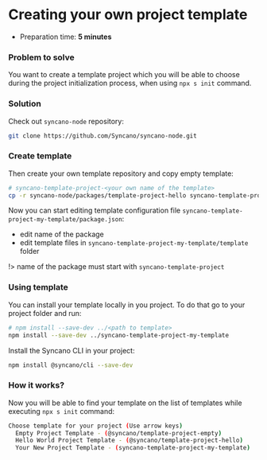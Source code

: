 # Creating your own project template

* Preparation time: **5 minutes**

### Problem to solve

You want to create a template project which you will be able to choose during the project initialization process, when using `npx s init` command.

### Solution

Check out `syncano-node` repository:

```sh
git clone https://github.com/Syncano/syncano-node.git
```

### Create template

Then create your own template repository and copy empty template:

```sh
# syncano-template-project-<your own name of the template>
cp -r syncano-node/packages/template-project-hello syncano-template-project-my-template
```

Now you can start editing template configuration file `syncano-template-project-my-template/package.json`:
- edit name of the package
- edit template files in `syncano-template-project-my-template/template` folder

!> name of the package must start with  `syncano-template-project`

### Using template

You can install your template locally in you project. To do that go to your project folder and run:

```sh
# npm install --save-dev ../<path to template>
npm install --save-dev ../syncano-template-project-my-template
```

Install the Syncano CLI in your project:
```sh
npm install @syncano/cli --save-dev
```

### How it works?

Now you will be able to find your template on the list of templates while executing `npx s init` command:

```sh
Choose template for your project (Use arrow keys)
  Empty Project Template - (@syncano/template-project-empty) 
  Hello World Project Template - (@syncano/template-project-hello) 
  Your New Project Template - (syncano-template-project-my-template) 
```
